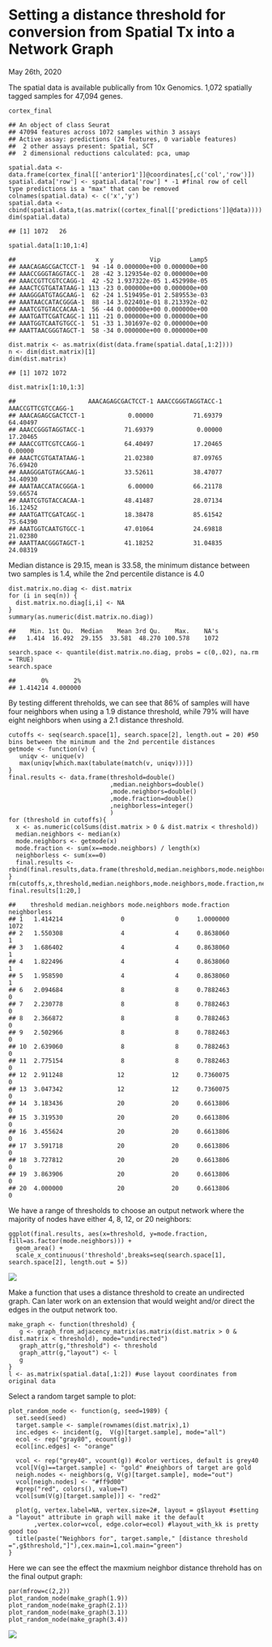 Setting a distance threshold for conversion from Spatial Tx into a Network Graph
================================================================================

May 26th, 2020

The spatial data is available publically from 10x Genomics. 1,072
spatially tagged samples for 47,094 genes.

    cortex_final

    ## An object of class Seurat 
    ## 47094 features across 1072 samples within 3 assays 
    ## Active assay: predictions (24 features, 0 variable features)
    ##  2 other assays present: Spatial, SCT
    ##  2 dimensional reductions calculated: pca, umap

    spatial.data <- data.frame(cortex_final[['anterior1']]@coordinates[,c('col','row')])
    spatial.data['row'] <- spatial.data['row'] * -1 #final row of cell type predictions is a "max" that can be removed
    colnames(spatial.data) <- c('x','y')
    spatial.data <- cbind(spatial.data,t(as.matrix((cortex_final[['predictions']]@data))))
    dim(spatial.data)

    ## [1] 1072   26

    spatial.data[1:10,1:4]

    ##                      x   y          Vip        Lamp5
    ## AAACAGAGCGACTCCT-1  94 -14 0.000000e+00 0.000000e+00
    ## AAACCGGGTAGGTACC-1  28 -42 3.129354e-02 0.000000e+00
    ## AAACCGTTCGTCCAGG-1  42 -52 1.937322e-05 1.452998e-05
    ## AAACTCGTGATATAAG-1 113 -23 0.000000e+00 0.000000e+00
    ## AAAGGGATGTAGCAAG-1  62 -24 1.519495e-01 2.589553e-03
    ## AAATAACCATACGGGA-1  88 -14 3.022401e-01 8.213392e-02
    ## AAATCGTGTACCACAA-1  56 -44 0.000000e+00 0.000000e+00
    ## AAATGATTCGATCAGC-1 111 -21 0.000000e+00 0.000000e+00
    ## AAATGGTCAATGTGCC-1  51 -33 1.301697e-02 0.000000e+00
    ## AAATTAACGGGTAGCT-1  58 -34 0.000000e+00 0.000000e+00

    dist.matrix <- as.matrix(dist(data.frame(spatial.data[,1:2])))
    n <- dim(dist.matrix)[1]
    dim(dist.matrix)

    ## [1] 1072 1072

    dist.matrix[1:10,1:3]

    ##                    AAACAGAGCGACTCCT-1 AAACCGGGTAGGTACC-1 AAACCGTTCGTCCAGG-1
    ## AAACAGAGCGACTCCT-1            0.00000           71.69379           64.40497
    ## AAACCGGGTAGGTACC-1           71.69379            0.00000           17.20465
    ## AAACCGTTCGTCCAGG-1           64.40497           17.20465            0.00000
    ## AAACTCGTGATATAAG-1           21.02380           87.09765           76.69420
    ## AAAGGGATGTAGCAAG-1           33.52611           38.47077           34.40930
    ## AAATAACCATACGGGA-1            6.00000           66.21178           59.66574
    ## AAATCGTGTACCACAA-1           48.41487           28.07134           16.12452
    ## AAATGATTCGATCAGC-1           18.38478           85.61542           75.64390
    ## AAATGGTCAATGTGCC-1           47.01064           24.69818           21.02380
    ## AAATTAACGGGTAGCT-1           41.18252           31.04835           24.08319

Median distance is 29.15, mean is 33.58, the minimum distance between
two samples is 1.4, while the 2nd percentile distance is 4.0

    dist.matrix.no.diag <- dist.matrix
    for (i in seq(n)) {
      dist.matrix.no.diag[i,i] <- NA
    }
    summary(as.numeric(dist.matrix.no.diag))

    ##    Min. 1st Qu.  Median    Mean 3rd Qu.    Max.    NA's 
    ##   1.414  16.492  29.155  33.581  48.270 100.578    1072

    search.space <- quantile(dist.matrix.no.diag, probs = c(0,.02), na.rm = TRUE)
    search.space

    ##       0%       2% 
    ## 1.414214 4.000000

By testing different threholds, we can see that 86% of samples will have
four neighbors when using a 1.9 distance threshold, while 79% will have
eight neighbors when using a 2.1 distance threshold.

    cutoffs <- seq(search.space[1], search.space[2], length.out = 20) #50 bins between the minimum and the 2nd percentile distances
    getmode <- function(v) {
       uniqv <- unique(v)
       max(uniqv[which.max(tabulate(match(v, uniqv)))])
    }
    final.results <- data.frame(threshold=double()
                                ,median.neighbors=double()
                                ,mode.neighbors=double()
                                ,mode.fraction=double()
                                ,neighborless=integer()
                                )
    for (threshold in cutoffs){
      x <- as.numeric(colSums(dist.matrix > 0 & dist.matrix < threshold))
      median.neighbors <- median(x)
      mode.neighbors <- getmode(x)
      mode.fraction <- sum(x==mode.neighbors) / length(x)
      neighborless <- sum(x==0)
      final.results <- rbind(final.results,data.frame(threshold,median.neighbors,mode.neighbors,mode.fraction,neighborless))
    }
    rm(cutoffs,x,threshold,median.neighbors,mode.neighbors,mode.fraction,neighborless)
    final.results[1:20,]

    ##    threshold median.neighbors mode.neighbors mode.fraction neighborless
    ## 1   1.414214                0              0     1.0000000         1072
    ## 2   1.550308                4              4     0.8638060            1
    ## 3   1.686402                4              4     0.8638060            1
    ## 4   1.822496                4              4     0.8638060            1
    ## 5   1.958590                4              4     0.8638060            1
    ## 6   2.094684                8              8     0.7882463            0
    ## 7   2.230778                8              8     0.7882463            0
    ## 8   2.366872                8              8     0.7882463            0
    ## 9   2.502966                8              8     0.7882463            0
    ## 10  2.639060                8              8     0.7882463            0
    ## 11  2.775154                8              8     0.7882463            0
    ## 12  2.911248               12             12     0.7360075            0
    ## 13  3.047342               12             12     0.7360075            0
    ## 14  3.183436               20             20     0.6613806            0
    ## 15  3.319530               20             20     0.6613806            0
    ## 16  3.455624               20             20     0.6613806            0
    ## 17  3.591718               20             20     0.6613806            0
    ## 18  3.727812               20             20     0.6613806            0
    ## 19  3.863906               20             20     0.6613806            0
    ## 20  4.000000               20             20     0.6613806            0

We have a range of thresholds to choose an output network where the
majority of nodes have either 4, 8, 12, or 20 neighbors:

    ggplot(final.results, aes(x=threshold, y=mode.fraction, fill=as.factor(mode.neighbors))) + 
      geom_area() + 
      scale_x_continuous('threshold',breaks=seq(search.space[1], search.space[2], length.out = 5))

![](Setting-a-distance-threshold_files/figure-markdown_strict/unnamed-chunk-8-1.png)

Make a function that uses a distance threshold to create an undirected
graph. Can later work on an extension that would weight and/or direct
the edges in the output network too.

    make_graph <- function(threshold) {
       g <- graph_from_adjacency_matrix(as.matrix(dist.matrix > 0 & dist.matrix < threshold), mode="undirected")
       graph_attr(g,"threshold") <- threshold
       graph_attr(g,"layout") <- l
       g
    }
    l <- as.matrix(spatial.data[,1:2]) #use layout coordinates from original data

Select a random target sample to plot:

    plot_random_node <- function(g, seed=1989) {
      set.seed(seed)
      target.sample <- sample(rownames(dist.matrix),1)
      inc.edges <- incident(g,  V(g)[target.sample], mode="all")
      ecol <- rep("gray80", ecount(g))
      ecol[inc.edges] <- "orange"
      
      vcol <- rep("grey40", vcount(g)) #color vertices, default is grey40
      vcol[V(g)==target.sample] <- "gold" #neighbors of target are gold
      neigh.nodes <- neighbors(g, V(g)[target.sample], mode="out")
      vcol[neigh.nodes] <- "#ff9d00"
      #grep("red", colors(), value=T)
      vcol[sum(V(g)[target.sample])] <- "red2"
      
      plot(g, vertex.label=NA, vertex.size=2#, layout = g$layout #setting a "layout" attribute in graph will make it the default
           ,vertex.color=vcol, edge.color=ecol) #layout_with_kk is pretty good too
      title(paste("Neighbors for", target.sample," [distance threshold =",g$threshold,"]"),cex.main=1,col.main="green")
    }

Here we can see the effect the maxmium neighbor distance threhold has on
the final output graph:

    par(mfrow=c(2,2))
    plot_random_node(make_graph(1.9))
    plot_random_node(make_graph(2.1))
    plot_random_node(make_graph(3.1))
    plot_random_node(make_graph(3.4))

![](Setting-a-distance-threshold_files/figure-markdown_strict/unnamed-chunk-11-1.png)
